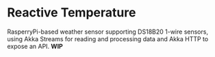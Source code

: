 # Reactive Temperature

RasperryPi-based weather sensor supporting DS18B20 1-wire sensors, using Akka Streams for reading and processing data and Akka HTTP to expose an API. **WIP**